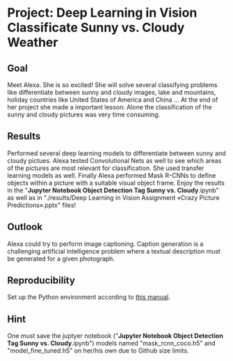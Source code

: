 # Project: Deep Learning in Vision Classificate Sunny vs. Cloudy Weather

## Goal
Meet Alexa. She is so excited! She will solve several classifying problems like differentiate between sunny and cloudy images, lake and mountains, holiday countries like United States of America and China … At the end of her project she made a important lesson: Alone the classification of the sunny and cloudy pictures was very time consuming.  


## Results
Performed several deep learning models to differentiate between sunny and cloudy pictues. Alexa tested Convolutional Nets as well to see which areas of the pictures are most relevant for classification. She used transfer learning models as well. Finally Alexa performed Mask R-CNNs to define objects within a picture with a suitable visual object frame. Enjoy the results in the "__Jupyter Notebook Object Detection Tag Sunny vs. Cloudy__.ipynb" as well as in "./results/Deep Learning in Vision Assignment  «Crazy Picture Predictions».pptx" files!


## Outlook
Alexa could try to perform image captioning. Caption generation is a challenging artificial intelligence problem where a textual description must be generated for a given photograph. 

## Reproducibility
Set up the Python environment according to [this manual](https://www.evernote.com/l/Ai8y0xsAAV9BY7SFOiuwCkBB-bYRfGdT9wE/). 

## Hint
One must save the juptyer notebook ("__Jupyter Notebook Object Detection Tag Sunny vs. Cloudy__.ipynb") models named "mask_rcnn_coco.h5" and "model_fine_tuned.h5" on her/his own due to Github size limits.  
